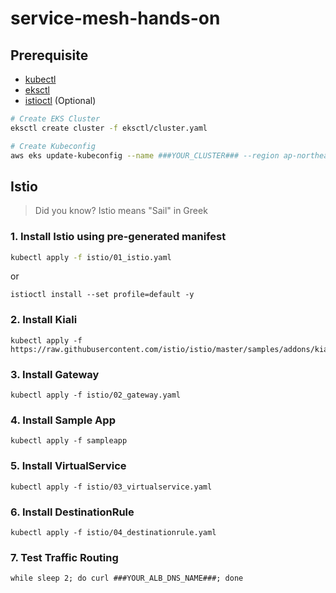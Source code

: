 # service-mesh-hands-on

## Prerequisite
- [kubectl](https://kubernetes.io/docs/tasks/tools/install-kubectl-linux/)
- [eksctl](https://docs.aws.amazon.com/eks/latest/userguide/eksctl.html)
- [istioctl](https://istio.io/latest/docs/setup/getting-started/#download) (Optional)

```bash
# Create EKS Cluster
eksctl create cluster -f eksctl/cluster.yaml

# Create Kubeconfig
aws eks update-kubeconfig --name ###YOUR_CLUSTER### --region ap-northeast-2 --role-arn ###IAM_ROLE###
```

## Istio

> Did you know?
> Istio means "Sail" in Greek



### 1. Install Istio using pre-generated manifest 
```bash
kubectl apply -f istio/01_istio.yaml
```
or
```
istioctl install --set profile=default -y 
```

### 2. Install Kiali
```
kubectl apply -f https://raw.githubusercontent.com/istio/istio/master/samples/addons/kiali.yaml
```

### 3. Install Gateway
```
kubectl apply -f istio/02_gateway.yaml
```

### 4. Install Sample App
```
kubectl apply -f sampleapp
```

### 5. Install VirtualService
```
kubectl apply -f istio/03_virtualservice.yaml
```

### 6. Install DestinationRule
```
kubectl apply -f istio/04_destinationrule.yaml
```

### 7. Test Traffic Routing
```
while sleep 2; do curl ###YOUR_ALB_DNS_NAME###; done
```
